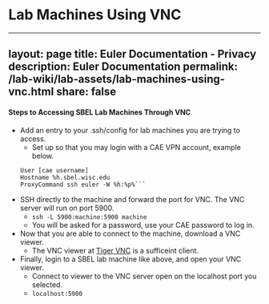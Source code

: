 # Lab Machines Using VNC

---
layout: page
title: Euler Documentation - Privacy
description: Euler Documentation
permalink: /lab-wiki/lab-assets/lab-machines-using-vnc.html
share: false
---

#### Steps to Accessing SBEL Lab Machines Through VNC
* Add an entry to your .ssh/config for lab machines you are trying to access.
	* Set up so that you may login with a CAE VPN account, example below.
	```Host [machine name]
	User [cae username]
	Hostname %h.sbel.wisc.edu
	ProxyCommand ssh euler -W %h:%p%```
* SSH directly to the machine and forward the port for VNC. The VNC server will run on port 5900.
	* ```ssh -L 5900:machine:5900 machine```
	* You will be asked for a password, use your CAE password to log in.
* Now that you are able to connect to the machine, download a VNC viewer.
	* The VNC viewer at [Tiger VNC](https://bintray.com/tigervnc/stable/tigervnc/1.10.1) is a sufficeint client.
* Finally, login to a SBEL lab machine like above, and open your VNC viewer.
	* Connect to viewer to the VNC server open on the localhost port you selected.
	* ```localhost:5900```
